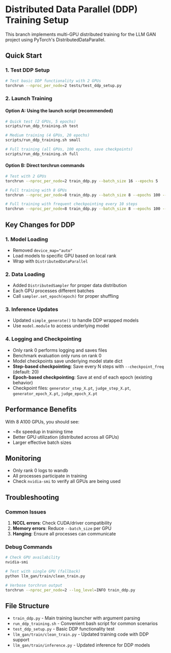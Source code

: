 # Distributed Data Parallel (DDP) Training Setup

This branch implements multi-GPU distributed training for the LLM GAN project using PyTorch's DistributedDataParallel.

## Quick Start

### 1. Test DDP Setup
```bash
# Test basic DDP functionality with 2 GPUs
torchrun --nproc_per_node=2 tests/test_ddp_setup.py
```

### 2. Launch Training

#### Option A: Using the launch script (recommended)
```bash
# Quick test (2 GPUs, 5 epochs)
scripts/run_ddp_training.sh test

# Medium training (4 GPUs, 20 epochs)
scripts/run_ddp_training.sh small

# Full training (all GPUs, 100 epochs, save checkpoints)
scripts/run_ddp_training.sh full
```

#### Option B: Direct torchrun commands
```bash
# Test with 2 GPUs
torchrun --nproc_per_node=2 train_ddp.py --batch_size 16 --epochs 5

# Full training with 8 GPUs
torchrun --nproc_per_node=8 train_ddp.py --batch_size 8 --epochs 100 --save_checkpoints

# Full training with frequent checkpointing every 10 steps
torchrun --nproc_per_node=8 train_ddp.py --batch_size 8 --epochs 100 --save_checkpoints --checkpoint_freq 10
```

## Key Changes for DDP

### 1. Model Loading
- Removed `device_map="auto"` 
- Load models to specific GPU based on local rank
- Wrap with `DistributedDataParallel`

### 2. Data Loading
- Added `DistributedSampler` for proper data distribution
- Each GPU processes different batches
- Call `sampler.set_epoch(epoch)` for proper shuffling

### 3. Inference Updates
- Updated `simple_generate()` to handle DDP wrapped models
- Use `model.module` to access underlying model

### 4. Logging and Checkpointing
- Only rank 0 performs logging and saves files
- Benchmark evaluation only runs on rank 0
- Model checkpoints save underlying model state dict
- **Step-based checkpointing**: Save every N steps with `--checkpoint_freq` (default: 20)
- **Epoch-based checkpointing**: Save at end of each epoch (existing behavior)
- Checkpoint files: `generator_step_X.pt`, `judge_step_X.pt`, `generator_epoch_X.pt`, `judge_epoch_X.pt`

## Performance Benefits

With 8 A100 GPUs, you should see:
- ~8x speedup in training time
- Better GPU utilization (distributed across all GPUs)
- Larger effective batch sizes

## Monitoring

- Only rank 0 logs to wandb
- All processes participate in training
- Check `nvidia-smi` to verify all GPUs are being used

## Troubleshooting

### Common Issues
1. **NCCL errors**: Check CUDA/driver compatibility
2. **Memory errors**: Reduce `--batch_size` per GPU
3. **Hanging**: Ensure all processes can communicate

### Debug Commands
```bash
# Check GPU availability
nvidia-smi

# Test with single GPU (fallback)
python llm_gan/train/clean_train.py

# Verbose torchrun output
torchrun --nproc_per_node=2 --log_level=INFO train_ddp.py
```

## File Structure
- `train_ddp.py` - Main training launcher with argument parsing
- `run_ddp_training.sh` - Convenient bash script for common scenarios  
- `test_ddp_setup.py` - Basic DDP functionality test
- `llm_gan/train/clean_train.py` - Updated training code with DDP support
- `llm_gan/train/inference.py` - Updated inference for DDP models
